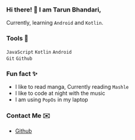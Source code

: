 <!---
  tarun-bhandari/tarun-bhandari is a ✨ special ✨ repository because its `README.md` (this file) appears on your GitHub profile.
  You can click the Preview link to take a look at your changes.
--->

<!--- Small Summary --->
### Hi there! 👋 I am Tarun Bhandari,
Currently, learning `Android` and `Kotlin`. 

### Tools 🧰
`JavaScript` `Kotlin` `Android`  
`Git` `Github`

### Fun fact ✨  
- I like to read manga, Currently reading `Mashle`
- I like to code at night with the music
- I am using `PopOs` in my laptop  

### Contact Me ✉️
- [Github]('https;//github.com/tarun-bhandari')  


